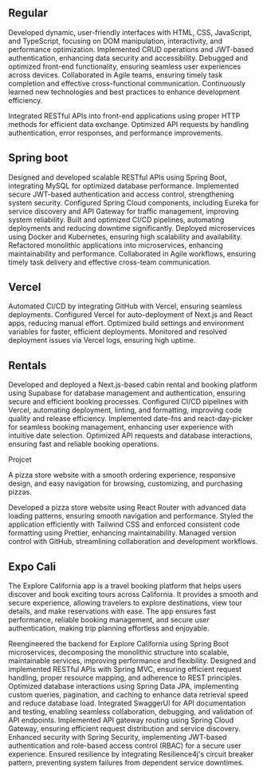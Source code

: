 ## Regular

Developed dynamic, user-friendly interfaces with HTML, CSS, JavaScript, and TypeScript, focusing on DOM manipulation, interactivity, and performance optimization.
Implemented CRUD operations and JWT-based authentication, enhancing data security and accessibility.
Debugged and optimized front-end functionality, ensuring seamless user experiences across devices.
Collaborated in Agile teams, ensuring timely task completion and effective cross-functional communication.
Continuously learned new technologies and best practices to enhance development efficiency.

Integrated RESTful APIs into front-end applications using proper HTTP methods for efficient data exchange.
Optimized API requests by handling authentication, error responses, and performance improvements.

## Spring boot

Designed and developed scalable RESTful APIs using Spring Boot, integrating MySQL for optimized database performance.
Implemented secure JWT-based authentication and access control, strengthening system security.
Configured Spring Cloud components, including Eureka for service discovery and API Gateway for traffic management, improving system reliability.
Built and optimized CI/CD pipelines, automating deployments and reducing downtime significantly.
Deployed microservices using Docker and Kubernetes, ensuring high scalability and availability.
Refactored monolithic applications into microservices, enhancing maintainability and performance.
Collaborated in Agile workflows, ensuring timely task delivery and effective cross-team communication.

## Vercel

Automated CI/CD by integrating GitHub with Vercel, ensuring seamless deployments.
Configured Vercel for auto-deployment of Next.js and React apps, reducing manual effort.
Optimized build settings and environment variables for faster, efficient deployments.
Monitored and resolved deployment issues via Vercel logs, ensuring high uptime.

## Rentals

Developed and deployed a Next.js-based cabin rental and booking platform using Supabase for database management and authentication, ensuring secure and efficient booking processes.
Configured CI/CD pipelines with Vercel, automating deployment, linting, and formatting, improving code quality and release efficiency.
Implemented date-fns and react-day-picker for seamless booking management, enhancing user experience with intuitive date selection.
Optimized API requests and database interactions, ensuring fast and reliable booking operations.

Projcet

A pizza store website with a smooth ordering experience, responsive design, and easy navigation for browsing, customizing, and purchasing pizzas.

Developed a pizza store website using React Router with advanced data loading patterns, ensuring smooth navigation and performance.
Styled the application efficiently with Tailwind CSS and enforced consistent code formatting using Prettier, enhancing maintainability.
Managed version control with GitHub, streamlining collaboration and development workflows.

## Expo Cali

The Explore California app is a travel booking platform that helps users discover and book exciting tours across California. It provides a smooth and secure experience, allowing travelers to explore destinations, view tour details, and make reservations with ease. The app ensures fast performance, reliable booking management, and secure user authentication, making trip planning effortless and enjoyable.

Reengineered the backend for Explore California using Spring Boot microservices, decomposing the monolithic structure into scalable, maintainable services, improving performance and flexibility.
Designed and implemented RESTful APIs with Spring MVC, ensuring efficient request handling, proper resource mapping, and adherence to REST principles.
Optimized database interactions using Spring Data JPA, implementing custom queries, pagination, and caching to enhance data retrieval speed and reduce database load.
Integrated SwaggerUI for API documentation and testing, enabling seamless collaboration, debugging, and validation of API endpoints.
Implemented API gateway routing using Spring Cloud Gateway, ensuring efficient request distribution and service discovery.
Enhanced security with Spring Security, implementing JWT-based authentication and role-based access control (RBAC) for a secure user experience.
Ensured resilience by integrating Resilience4j's circuit breaker pattern, preventing system failures from dependent service downtimes.
